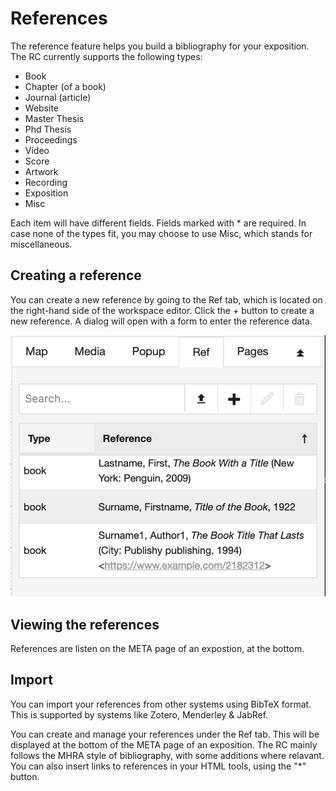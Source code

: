 <a id="references"></a>

# References

The reference feature helps you build a bibliography for your exposition.
The RC currently supports the following types:

- Book
- Chapter (of a book)
- Journal (article)
- Website
- Master Thesis
- Phd Thesis
- Proceedings
- Video
- Score
- Artwork
- Recording
- Exposition
- Misc

Each item will have different fields. Fields marked with * are required.
In case none of the types fit, you may choose to use Misc, which stands for miscellaneous.

## Creating a reference

You can create a new reference by going to the Ref tab, which is located on the right-hand side of the workspace editor. 
Click the + button to create a new reference. A dialog will open with a form to enter the reference data.

![create reference](images/ref-tab.png "a dialog with tabs, showing a tab for each type of reference")

## Viewing the references

References are listen on the META page of an expostion, at the bottom. 

## Import 

You can import your references from other systems using BibTeX format. This is supported by systems like Zotero, Menderley & JabRef.


You can create and manage your references under the Ref tab. This will be displayed at the bottom of the META page of an exposition.
The RC mainly follows the MHRA style of bibliography, with some additions where relavant.
You can also insert links to references in your HTML tools, using the "*" button.

